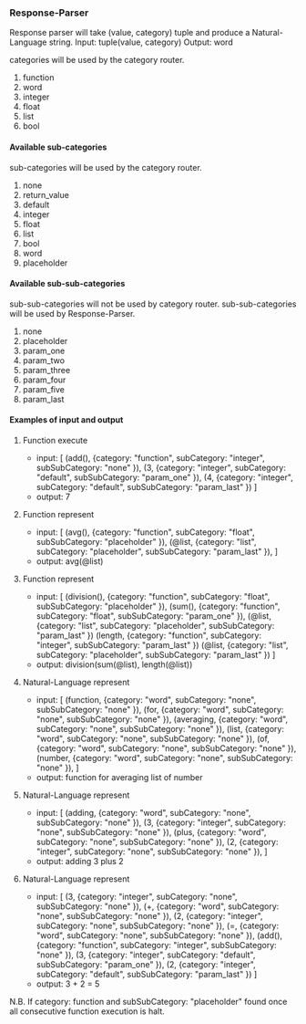 ### Response-Parser
Response parser will take (value, category) tuple and produce a Natural-Language string.
Input: tuple(value, category)
Output: word

categories will be used by the category router.
1. function
2. word
3. integer
4. float
5. list
6. bool

#### Available sub-categories
sub-categories will be used by the category router.
1. none
2. return_value
3. default
4. integer
5. float
6. list
7. bool
8. word
9. placeholder

#### Available sub-sub-categories
sub-sub-categories will not be used by category router.
sub-sub-categories will be used by Response-Parser.
1. none
2. placeholder
3. param_one
4. param_two
5. param_three
6. param_four
7. param_five
8. param_last

#### Examples of input and output

1. Function execute
   - input: [
   (add(), {category: "function", subCategory: "integer", subSubCategory: "none" }), 
   (3, {category: "integer", subCategory: "default", subSubCategory: "param_one" }),
   (4, {category: "integer", subCategory: "default", subSubCategory: "param_last" })
   ]
   - output: 7

2. Function represent
   - input: [
   (avg(), {category: "function", subCategory: "float", subSubCategory: "placeholder" }), 
   (@list, {category: "list", subCategory: "placeholder", subSubCategory: "param_last" }),
   ]
   - output: avg(@list)

3. Function represent
   - input: [
   (division(), {category: "function", subCategory: "float", subSubCategory: "placeholder" }), 
   (sum(), {category: "function", subCategory: "float", subSubCategory: "param_one" }),
   (@list, {category: "list", subCategory: "placeholder", subSubCategory: "param_last" })
   (length, {category: "function", subCategory: "integer", subSubCategory: "param_last" })
   (@list, {category: "list", subCategory: "placeholder", subSubCategory: "param_last" })
   ]
   - output: division(sum(@list), length(@list))

4. Natural-Language represent
   - input: [
   (function, {category: "word", subCategory: "none", subSubCategory: "none" }), 
   (for, {category: "word", subCategory: "none", subSubCategory: "none" }),
   (averaging, {category: "word", subCategory: "none", subSubCategory: "none" }),
   (list, {category: "word", subCategory: "none", subSubCategory: "none" }),
   (of, {category: "word", subCategory: "none", subSubCategory: "none" }),
   (number, {category: "word", subCategory: "none", subSubCategory: "none" }),
   ]
   - output: function for averaging list of number

5. Natural-Language represent
   - input: [
   (adding, {category: "word", subCategory: "none", subSubCategory: "none" }), 
   (3, {category: "integer", subCategory: "none", subSubCategory: "none" }),
   (plus, {category: "word", subCategory: "none", subSubCategory: "none" }),
   (2, {category: "integer", subCategory: "none", subSubCategory: "none" }),
   ]
   - output: adding 3 plus 2

6. Natural-Language represent
   - input: [
   (3, {category: "integer", subCategory: "none", subSubCategory: "none" }), 
   (+, {category: "word", subCategory: "none", subSubCategory: "none" }),
   (2, {category: "integer", subCategory: "none", subSubCategory: "none" }),
   (=, {category: "word", subCategory: "none", subSubCategory: "none" }),
   (add(), {category: "function", subCategory: "integer", subSubCategory: "none" }), 
   (3, {category: "integer", subCategory: "default", subSubCategory: "param_one" }),
   (2, {category: "integer", subCategory: "default", subSubCategory: "param_last" })
   ]
   - output: 3 + 2 = 5


N.B. If category: function and subSubCategory: "placeholder" found once all consecutive function execution is halt. <br>
